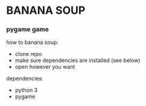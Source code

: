 # BANANA SOUP
### pygame game

how to banana soup:
- clone repo
- make sure dependencies are installed (see below)
- open however you want

dependencies:
- python 3
- pygame
